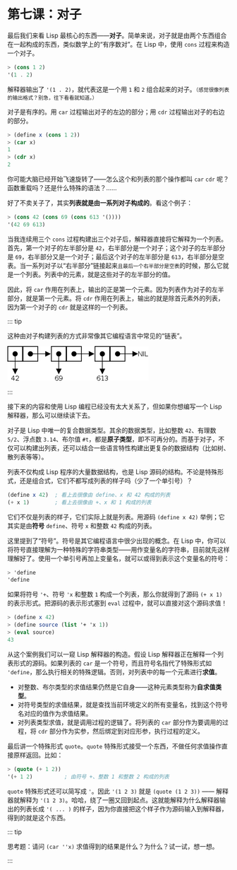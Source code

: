 # 第七课：对子

最后我们来看 Lisp 最核心的东西——**对子**。简单来说，对子就是由两个东西组合在一起构成的东西，类似数学上的“有序数对”。在 Lisp 中，使用 `cons` 过程来构造一个对子。

```scheme
> (cons 1 2)
'(1 . 2)
```

解释器输出了 `'(1 . 2)`，就代表这是一个用 `1` 和 `2` 组合起来的对子。<small>（感觉很像列表的输出格式？别急，往下看看就知道。）</small>

对子是有序的。用 `car` 过程输出对子的左边的部分；用 `cdr` 过程输出对子的右边的部分。

```scheme
> (define x (cons 1 2))
> (car x)
1
> (cdr x)
2
```

你可能大脑已经开始飞速旋转了——怎么这个和列表的那个操作都叫 `car` `cdr` 呢？函数重载吗？还是什么特殊的语法？……

好了不卖关子了，其实**列表就是由一系列对子构成的**。看这个例子：

```scheme
> (cons 42 (cons 69 (cons 613 '())))
'(42 69 613)
```

当我连续用三个 `cons` 过程构建出三个对子后，解释器直接将它解释为一个列表。首先，第一个对子的左半部分是 `42`，右半部分是一个对子；这个对子的左半部分是 `69`，右半部分又是一个对子；最后这个对子的左半部分是 `613`，右半部分是空表。当一系列对子以“右半部分”链接起来<small>且最后一个右半部分是空表</small>的时候，那么它就是一个列表。列表中的元素，就是这些对子的左半部分的值。

因此，将 `car` 作用在列表上，输出的正是第一个元素。因为列表作为对子的左半部分，就是第一个元素。将 `cdr` 作用在列表上，输出的就是除首元素外的列表，因为第一个对子的 `cdr` 就是这样的一个列表。

::: tip

这种由对子构建列表的方式非常像其它编程语言中常见的“链表”。

![cons-cells](./assets/cons-cells.png)

:::

接下来的内容和使用 Lisp 编程已经没有太大关系了，但如果你想编写一个 Lisp 解释器，那么可以继续读下去。

对子是 Lisp 中唯一的复合数据类型。其余的数据类型，比如整数 `42`、有理数 `5/2`、浮点数 `3.14`、布尔值 `#t`，都是**原子类型**，即不可再分的。而基于对子，不仅可以构建出列表，还可以结合一些语言特性构建出更复杂的数据结构（比如树、散列表等等）。

列表不仅构成 Lisp 程序的大量数据结构，也是 Lisp 源码的结构。不论是特殊形式，还是组合式，它们不都写成列表的样子吗（少了一个单引号）？

```scheme
(define x 42)  ; 看上去很像由 define、x 和 42 构成的列表
(+ x 1)        ; 看上去很像由 +、x 和 1 构成的列表
```

它们不仅是列表的样子，它们实际上就是列表。用源码 `(define x 42)` 举例；它其实是由**符号** `define`、符号 `x` 和整数 `42` 构成的列表。

这里提到了“符号”。符号是其它编程语言中很少出现的概念。在 Lisp 中，你可以将符号直接理解为一种特殊的字符串类型——用作变量名的字符串，目前就先这样理解好了。使用一个单引号再加上变量名，就可以或得到表示这个变量名的符号：

```scheme
> 'define
'define
```

如果将符号 `'+`、符号 `'x` 和整数 `1` 构成一个列表，那么你就得到了源码 `(+ x 1)` 的表示形式。把源码的表示形式塞到 `eval` 过程中，就可以直接对这个源码求值！

```scheme
> (define x 42)
> (define source (list '+ 'x 1))
> (eval source)
43
```

从这个案例我们可以一窥 Lisp 解释器的构造。假设 Lisp 解释器正在解释一个列表形式的源码。如果列表的 `car` 是一个符号，而且符号名指代了特殊形式如 `'define`，那么执行相关的特殊逻辑。否则，对列表中的每一个元素进行**求值**。
- 对整数、布尔类型的求值结果仍然是它自身——这种元素类型称为**自求值类型**。
- 对符号类型的求值结果，就是查找当前环境定义的所有变量名，找到这个符号名对应的值作为求值结果。
- 对列表类型求值，就是调用过程的逻辑了。将列表的 `car` 部分作为要调用的过程，将 `cdr` 部分作为实参，然后绑定到对应形参，执行过程的定义。

最后讲一个特殊形式 `quote`。`quote` 特殊形式接受一个东西，不做任何求值操作直接原样返回。比如：

```scheme
> (quote (+ 1 2))
'(+ 1 2)          ; 由符号 +、整数 1 和整数 2 构成的列表
```

`quote` 特殊形式还可以简写成 `'`。因此 `'(1 2 3)` 就是 `(quote (1 2 3))` —— 解释器就解释为 `'(1 2 3)`。哈哈，绕了一圈又回到起点。这就能解释为什么解释器输出的列表长成 `'( ... )` 的样子，因为你直接把这个样子作为源码输入到解释器，得到的就是这个东西。

::: tip

思考题：请问 `(car ''x)` 求值得到的结果是什么？为什么？试一试，想一想。

:::